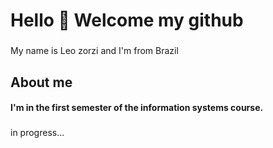 <h1 align="left">Hello 👋 Welcome my github</h1>

###
<p align="left">My name is Leo zorzi and I'm from Brazil</p>

###

<h2 align="left">About me</h2>
<h4 align="left"> I'm in the first semester of the information systems course.</h4>

###
<p> in progress...</p>


